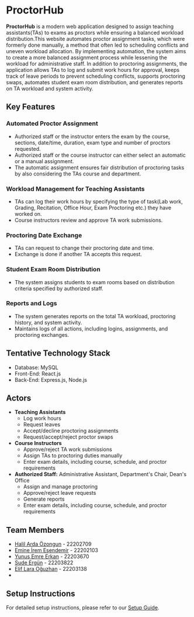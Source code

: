 ﻿# ProctorHub

<!-- General description -->
**ProctorHub** is a modern web application designed to assign teaching assistants(TAs) to exams as proctors while ensuring a balanced workload distribution.This website automates proctor assignment tasks, which were formerly done manually, a method that often led to scheduling conflicts and uneven workload allocation. By implementing automation, the system aims to create a more balanced assignment process while lessening the workload for administrative staff. In addition to proctoring assignments, the application allows TAs to log and submit work hours for approval, keeps track of leave periods to prevent scheduling conflicts, supports proctoring swaps, automates student exam room distribution, and generates reports on TA workload and system activity.

<!-- Functions -->
## Key Features
### Automated Proctor Assignment
- Authorized staff or the instructor enters the exam by the course, sections, date/time, duration, exam type and number of proctors requested.
- Authorized staff or the course instructor can either select an automatic or a manual assignment.
- The automatic assignment ensures fair distribution of proctoring tasks by also considering the TAs course and department.
### Workload Management for Teaching Assistants
- TAs can log their work hours by specifying the type of task(Lab work, Grading, Recitation, Office Hour, Exam Proctoring etc.) they have worked on.
- Course instructors review and approve TA work submissions.
### Proctoring Date Exchange
- TAs can request to change their proctoring date and time.
- Exchange is done if another TA accepts this request.
### Student Exam Room Distribution
- The system assigns students to exam rooms based on distribution criteria specified by authorized staff.
### Reports and Logs
- The system generates reports on the total TA workload, proctoring history, and system activity.
- Maintains logs of all actions, including logins, assignments, and proctoring exchanges.


## Tentative Technology Stack
- Database: MySQL
- Front-End: React.js
- Back-End: Express.js, Node.js


## Actors
- **Teaching Assistants**
  - Log work hours
  - Request leaves
  - Accept/decline proctoring assignments
  - Request/accept/reject proctor swaps
- **Course Instructors**
  - Approve/reject TA work submissions
  - Assign TAs to proctoring duties manually 
  - Enter exam details, including course, schedule, and proctor requirements
- **Authorized Staff:** Administrative Assistant, Department's Chair, Dean's Office
  - Assign and manage proctoring
  - Approve/reject leave requests
  - Generate reports
  - Enter exam details, including course, schedule, and proctor requirements


## Team Members
- [Halil Arda Özongun](https://github.com/Gall-ardo) - 22202709
- [Emine İrem Esendemir](https://github.com/iremEsendemir) - 22202103
- [Yunus Emre Erkan](https://github.com/yunusee) - 22203670
- [Sude Ergün](https://github.com/SudeErgun) - 22203822
- [Elif Lara Oğuzhan](https://github.com/eliflaraoguzhan) - 22203138
- 
## Setup Instructions
For detailed setup instructions, please refer to our [Setup Guide](https://github.com/Gall-ardo/ProctorHub/blob/main/SETUP.md).
